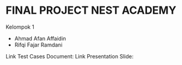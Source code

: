 # FINAL PROJECT NEST ACADEMY 

Kelompok 1 
- Ahmad Afan Affaidin 
- Rifqi Fajar Ramdani

Link Test Cases Document:
Link Presentation Slide:
